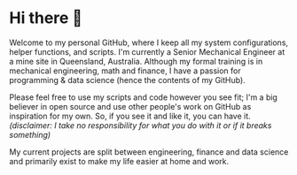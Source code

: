 # Hi there 👋
Welcome to my personal GitHub, where I keep all my system configurations, helper functions, and scripts. 
I'm currently a Senior Mechanical Engineer at a mine site in Queensland, Australia. 
Although my formal training is in mechanical engineering, math and finance, I have a passion for programming & data science (hence the contents of my GitHub).

Please feel free to use my scripts and code however you see fit; I'm a big believer in open source and use other people's work on GitHub as inspiration for my own. So, if you see it and like it, you can have it. *(disclaimer: I take no responsibility for what you do with it or if it breaks something)*

My current projects are split between engineering, finance and data science and primarily exist to make my life easier at home and work. 

<!--
**donalglavin/donalglavin** is a ✨ _special_ ✨ repository because its `README.md` (this file) appears on your GitHub profile.

Here are some ideas to get you started:

- 🔭 I’m currently working on ...
- 🌱 I’m currently learning ...
- 👯 I’m looking to collaborate on ...
- 🤔 I’m looking for help with ...
- 💬 Ask me about ...
- 📫 How to reach me: ...
- 😄 Pronouns: ...
- ⚡ Fun fact: ...
-->
